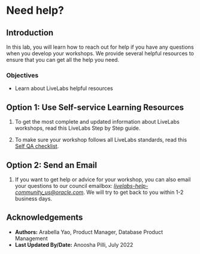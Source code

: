 #  Need help?

## Introduction

In this lab, you will learn how to reach out for help if you have any questions when you develop your workshops. We provide several helpful resources to ensure that you can get all the help you need.

### Objectives

- Learn about LiveLabs helpful resources

## Option 1: Use Self-service Learning Resources

1. To get the most complete and updated information about LiveLabs workshops, read this LiveLabs Step by Step guide.

2. To make sure your workshop follows all LiveLabs standards, read this [Self QA checklist](https://objectstorage.us-ashburn-1.oraclecloud.com/p/MKKRgodQ0WIIgL_R3QCgCRWCg30g22bXgxCdMk3YeKClB1238ZJXdau_Jsri0nzP/n/c4u04/b/qa-form/o/QA.docx).

## Option 2: Send an Email

1. If you want to get help or advice for your workshop, you can also email your questions to our council emailbox: *livelabs-help-community_us@oracle.com*. We will try to get back to you within 1-2 business days.

## Acknowledgements

* **Authors:** Arabella Yao, Product Manager, Database Product Management
* **Last Updated By/Date:** Anoosha Pilli, July 2022